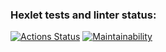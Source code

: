 ### Hexlet tests and linter status:
[![Actions Status](https://github.com/alexxxts/frontend-project-44/actions/workflows/hexlet-check.yml/badge.svg)](https://github.com/alexxxts/frontend-project-44/actions)
[![Maintainability](https://api.codeclimate.com/v1/badges/7f43372dea67a3cbee68/maintainability)](https://codeclimate.com/github/alexxxts/frontend-project-44/maintainability)
